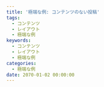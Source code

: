 ```yaml
---
title: '極端な例: コンテンツのない投稿'
tags:
  - コンテンツ
  - レイアウト
  - 極端な例
keywords:
  - コンテンツ
  - レイアウト
  - 極端な例
categories:
  - 極端な例
date: 2070-01-02 00:00:00
---
```

